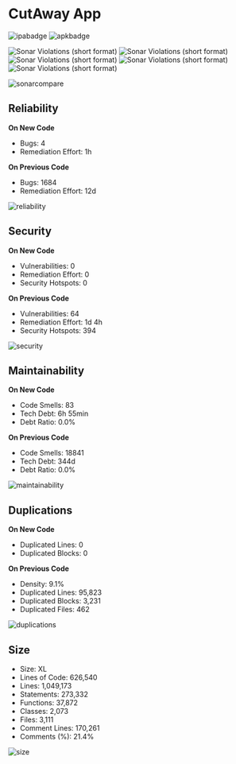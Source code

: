 # CutAway App

![ipabadge](https://img.shields.io/badge/compile-failed-critical?logo=ios) ![apkbadge](https://img.shields.io/badge/compile-compiled-success?logo=android)

![Sonar Violations (short format)](https://img.shields.io/sonar/blocker_violations/HRSlab_cutawayapp?server=https%3A%2F%2Fsonarcloud.io) ![Sonar Violations (short format)](https://img.shields.io/sonar/critical_violations/HRSlab_cutawayapp?server=https%3A%2F%2Fsonarcloud.io) ![Sonar Violations (short format)](https://img.shields.io/sonar/major_violations/HRSlab_cutawayapp?server=https%3A%2F%2Fsonarcloud.io) ![Sonar Violations (short format)](https://img.shields.io/sonar/minor_violations/HRSlab_cutawayapp?color=brightgreen&server=https%3A%2F%2Fsonarcloud.io) ![Sonar Violations (short format)](https://img.shields.io/sonar/info_violations/HRSlab_cutawayapp?color=blue&server=https%3A%2F%2Fsonarcloud.io) 

![sonarcompare](https://photos.smugmug.com/photos/i-z9H9pbP/0/bbed4de9/X3/i-z9H9pbP-X3.png)


## Reliability

**On New Code**
- Bugs: 4
- Remediation Effort: 1h

**On Previous Code**
- Bugs: 1684
- Remediation Effort: 12d

![reliability](https://photos.smugmug.com/photos/i-j28ThrH/0/ab55e4a1/X3/i-j28ThrH-X3.png)



## Security

**On New Code**
- Vulnerabilities: 0
- Remediation Effort: 0
- Security Hotspots: 0

**On Previous Code**
- Vulnerabilities: 64
- Remediation Effort: 1d 4h
- Security Hotspots: 394

![security](https://photos.smugmug.com/photos/i-WTMkwVw/0/883d5a9b/X3/i-WTMkwVw-X3.png)


## Maintainability

**On New Code**
- Code Smells: 83
- Tech Debt: 6h 55min
-  Debt Ratio: 0.0%

**On Previous Code**
- Code Smells: 18841
- Tech Debt: 344d
- Debt Ratio: 0.0%

![maintainability](https://photos.smugmug.com/photos/i-BK6mmkC/0/f02e6a14/X3/i-BK6mmkC-X3.png)

## Duplications

**On New Code**
- Duplicated Lines: 0
- Duplicated Blocks: 0

**On Previous Code**
- Density: 9.1%
- Duplicated Lines: 95,823
- Duplicated Blocks: 3,231
- Duplicated Files: 462

![duplications](https://photos.smugmug.com/photos/i-vHbCMMv/0/66c11313/X3/i-vHbCMMv-X3.png)

## Size

-  Size: XL
-  Lines of Code: 626,540
-  Lines: 1,049,173
-  Statements: 273,332
-  Functions: 37,872
-  Classes: 2,073
-  Files: 3,111
- Comment Lines: 170,261
- Comments (%): 21.4%

![size](https://photos.smugmug.com/photos/i-Q5qbWWN/0/42288131/X3/i-Q5qbWWN-X3.png)
